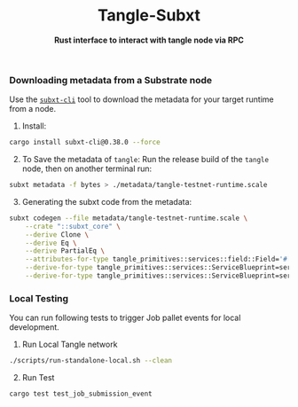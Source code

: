 <h1 align="center">Tangle-Subxt</h1>

<p align="center">
    <strong>Rust interface to interact with tangle node via RPC</strong>
    <br />
</p>

<br />

### Downloading metadata from a Substrate node

Use the [`subxt-cli`](https://lib.rs/crates/subxt-cli) tool to download the metadata for your target runtime from a node.

1. Install:
```bash
cargo install subxt-cli@0.38.0 --force
```

2. To Save the metadata of `tangle`:
Run the release build of the `tangle` node, then on another terminal run:

```bash
subxt metadata -f bytes > ./metadata/tangle-testnet-runtime.scale
```

3. Generating the subxt code from the metadata:

```bash
subxt codegen --file metadata/tangle-testnet-runtime.scale \
    --crate "::subxt_core" \
    --derive Clone \
    --derive Eq \
    --derive PartialEq \
    --attributes-for-type tangle_primitives::services::field::Field='#[codec(dumb_trait_bound)]' \
    --derive-for-type tangle_primitives::services::ServiceBlueprint=serde::Serialize,recursive\
    --derive-for-type tangle_primitives::services::ServiceBlueprint=serde::Deserialize,recursive | rustfmt --edition=2021 --emit=stdout > src/tangle_testnet_runtime.rs
```

### Local Testing

You can run following tests to trigger Job pallet events for local development.

1. Run Local Tangle network 
```bash
./scripts/run-standalone-local.sh --clean
```
2. Run Test
```bash
cargo test test_job_submission_event
```

